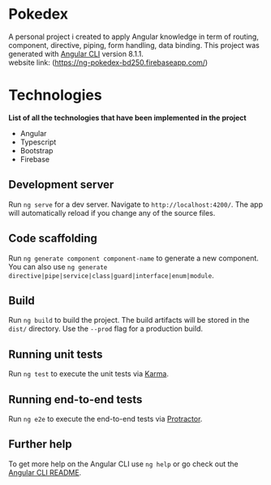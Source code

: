# Pokedex
A personal project i created to apply Angular knowledge in term of routing, component, directive, piping, form handling, data binding.
This project was generated with [Angular CLI](https://github.com/angular/angular-cli) version 8.1.1.
<br>
website link: (https://ng-pokedex-bd250.firebaseapp.com/)

# Technologies
__List of all the technologies that have been implemented in the project__
* Angular 
* Typescript
* Bootstrap
* Firebase

## Development server

Run `ng serve` for a dev server. Navigate to `http://localhost:4200/`. The app will automatically reload if you change any of the source files.

## Code scaffolding

Run `ng generate component component-name` to generate a new component. You can also use `ng generate directive|pipe|service|class|guard|interface|enum|module`.

## Build

Run `ng build` to build the project. The build artifacts will be stored in the `dist/` directory. Use the `--prod` flag for a production build.

## Running unit tests

Run `ng test` to execute the unit tests via [Karma](https://karma-runner.github.io).

## Running end-to-end tests

Run `ng e2e` to execute the end-to-end tests via [Protractor](http://www.protractortest.org/).

## Further help

To get more help on the Angular CLI use `ng help` or go check out the [Angular CLI README](https://github.com/angular/angular-cli/blob/master/README.md).
